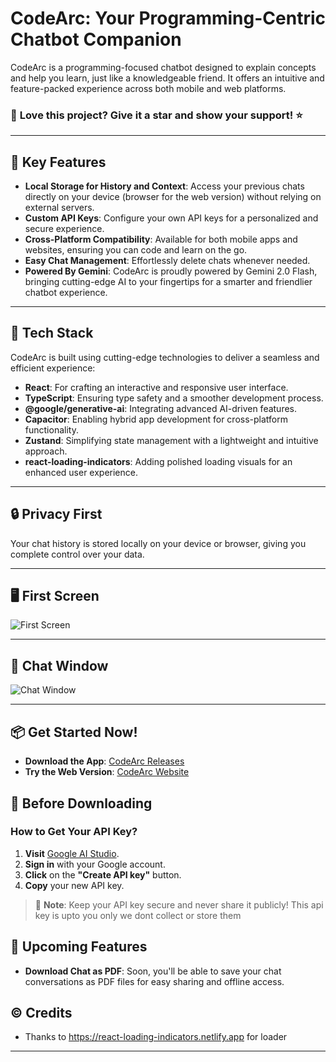 # CodeArc: Your Programming-Centric Chatbot Companion

CodeArc is a programming-focused chatbot designed to explain concepts and help you learn, just like a knowledgeable friend. It offers an intuitive and feature-packed experience across both mobile and web platforms.

### 🌟 **Love this project? Give it a star and show your support!** ⭐

---

## 🚀 Key Features
- **Local Storage for History and Context**: Access your previous chats directly on your device (browser for the web version) without relying on external servers.
- **Custom API Keys**: Configure your own API keys for a personalized and secure experience.
- **Cross-Platform Compatibility**: Available for both mobile apps and websites, ensuring you can code and learn on the go.
- **Easy Chat Management**: Effortlessly delete chats whenever needed.
- **Powered By Gemini**: CodeArc is proudly powered by Gemini 2.0 Flash, bringing cutting-edge AI to your fingertips for a smarter and friendlier chatbot experience.

---

## 🔧 Tech Stack
CodeArc is built using cutting-edge technologies to deliver a seamless and efficient experience:
- **React**: For crafting an interactive and responsive user interface.
- **TypeScript**: Ensuring type safety and a smoother development process.
- **@google/generative-ai**: Integrating advanced AI-driven features.
- **Capacitor**: Enabling hybrid app development for cross-platform functionality.
- **Zustand**: Simplifying state management with a lightweight and intuitive approach.
- **react-loading-indicators**: Adding polished loading visuals for an enhanced user experience.

---

## 🔒 Privacy First
Your chat history is stored locally on your device or browser, giving you complete control over your data.

---

## 🖥️ First Screen
![First Screen](https://github.com/user-attachments/assets/b8c696e5-ad78-417e-8f4a-03e1d4fb6e37)

---

## 💬 Chat Window
![Chat Window](https://github.com/user-attachments/assets/8693c0eb-f22a-41fc-8acf-7943d8c7add7)

---

## 📦 Get Started Now!
- **Download the App**: [CodeArc Releases](https://github.com/0xarchit/codearc/releases)
- **Try the Web Version**: [CodeArc Website](https://codearc.pages.dev)

## 🔽 Before Downloading
### How to Get Your API Key?

1. **Visit** [Google AI Studio](https://aistudio.google.com/app/apikey).
2. **Sign in** with your Google account.
3. **Click** on the **"Create API key"** button.
4. **Copy** your new API key.

> 📝 **Note**: Keep your API key secure and never share it publicly!
> This api key is upto you only we dont collect or store them

## 🚀 Upcoming Features

- **Download Chat as PDF**: Soon, you'll be able to save your chat conversations as PDF files for easy sharing and offline access.

## ©️ Credits
- Thanks to https://react-loading-indicators.netlify.app for loader
---
